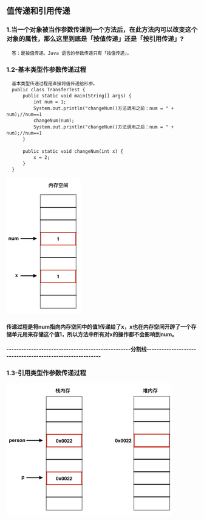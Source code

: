 

## 值传递和引用传递

### 1.当一个对象被当作参数传递到一个方法后，在此方法内可以改变这个对象的属性，那么这里到底是「按值传递」还是「按引用传递」? 
      答：是按值传递。Java 语言的参数传递只有「按值传递」。
      
### 1.2-基本类型作参数传递过程
      基本类型传递过程是直接将值传递给形参。
      public class TransferTest {
          public static void main(String[] args) {
              int num = 1;
              System.out.println("changeNum()方法调用之前：num = " + num);//num==1
              changeNum(num);
              System.out.println("changeNum()方法调用之后：num = " + num);//num==1
          }

          public static void changeNum(int x) {
              x = 2;
          }
      }
     
![基本类型作参数传递过程](https://github.com/fanerwei222/Pic/blob/master/Java/Ref/%E5%9F%BA%E6%9C%AC%E7%B1%BB%E5%9E%8B%E4%BD%9C%E5%8F%82%E6%95%B0%E4%BC%A0%E9%80%92%E8%BF%87%E7%A8%8B.png)
####      传递过程是将num指向内存空间中的值1传递给了x，x也在内存空间开辟了一个存储单元用来存储这个值1，所以方法中所有对x的操作都不会影响到num。

#### --------------------------------------------------分割线----------------------------------------------------------
### 1.3-引用类型作参数传递过程
![引用类型作参数传递过程](https://github.com/fanerwei222/Pic/blob/master/Java/Ref/%E5%BC%95%E7%94%A8%E7%B1%BB%E5%9E%8B%E4%BD%9C%E5%8F%82%E6%95%B0%E4%BC%A0%E9%80%92%E8%BF%87%E7%A8%8B.png)
